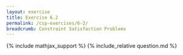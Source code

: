 ```yaml
---
layout: exercise
title: Exercise 6.2
permalink: /csp-exercises/6-2/
breadcrumb: Constraint Satisfaction Problems
---
```


{% include mathjax_support %}
{% include_relative question.md %}
